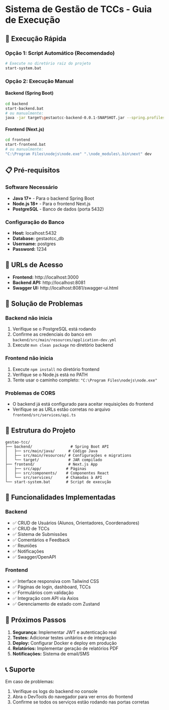 # Sistema de Gestão de TCCs - Guia de Execução

## 🚀 Execução Rápida

### Opção 1: Script Automático (Recomendado)
```bash
# Execute no diretório raiz do projeto
start-system.bat
```

### Opção 2: Execução Manual

#### Backend (Spring Boot)
```bash
cd backend
start-backend.bat
# ou manualmente:
java -jar target\gestaotcc-backend-0.0.1-SNAPSHOT.jar --spring.profiles.active=dev
```

#### Frontend (Next.js)
```bash
cd frontend
start-frontend.bat
# ou manualmente:
"C:\Program Files\nodejs\node.exe" ".\node_modules\.bin\next" dev
```

## 📋 Pré-requisitos

### Software Necessário
- **Java 17+** - Para o backend Spring Boot
- **Node.js 18+** - Para o frontend Next.js
- **PostgreSQL** - Banco de dados (porta 5432)

### Configuração do Banco
- **Host:** localhost:5432
- **Database:** gestaotcc_db
- **Username:** postgres
- **Password:** 1234

## 🔧 URLs de Acesso

- **Frontend:** http://localhost:3000
- **Backend API:** http://localhost:8081
- **Swagger UI:** http://localhost:8081/swagger-ui.html

## 🐛 Solução de Problemas

### Backend não inicia
1. Verifique se o PostgreSQL está rodando
2. Confirme as credenciais do banco em `backend/src/main/resources/application-dev.yml`
3. Execute `mvn clean package` no diretório backend

### Frontend não inicia
1. Execute `npm install` no diretório frontend
2. Verifique se o Node.js está no PATH
3. Tente usar o caminho completo: `"C:\Program Files\nodejs\node.exe"`

### Problemas de CORS
- O backend já está configurado para aceitar requisições do frontend
- Verifique se as URLs estão corretas no arquivo `frontend/src/services/api.ts`

## 📁 Estrutura do Projeto

```
gestao-tcc/
├── backend/                 # Spring Boot API
│   ├── src/main/java/      # Código Java
│   ├── src/main/resources/ # Configurações e migrations
│   └── target/             # JAR compilado
├── frontend/               # Next.js App
│   ├── src/app/           # Páginas
│   ├── src/components/    # Componentes React
│   └── src/services/      # Chamadas à API
└── start-system.bat       # Script de execução
```

## 🎯 Funcionalidades Implementadas

### Backend
- ✅ CRUD de Usuários (Alunos, Orientadores, Coordenadores)
- ✅ CRUD de TCCs
- ✅ Sistema de Submissões
- ✅ Comentários e Feedback
- ✅ Reuniões
- ✅ Notificações
- ✅ Swagger/OpenAPI

### Frontend
- ✅ Interface responsiva com Tailwind CSS
- ✅ Páginas de login, dashboard, TCCs
- ✅ Formulários com validação
- ✅ Integração com API via Axios
- ✅ Gerenciamento de estado com Zustand

## 🔄 Próximos Passos

1. **Segurança:** Implementar JWT e autenticação real
2. **Testes:** Adicionar testes unitários e de integração
3. **Deploy:** Configurar Docker e deploy em produção
4. **Relatórios:** Implementar geração de relatórios PDF
5. **Notificações:** Sistema de email/SMS

## 📞 Suporte

Em caso de problemas:
1. Verifique os logs do backend no console
2. Abra o DevTools do navegador para ver erros do frontend
3. Confirme se todos os serviços estão rodando nas portas corretas
